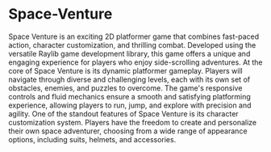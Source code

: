 # Space-Venture
Space Venture is an exciting 2D platformer game that combines fast-paced action, character customization, and thrilling combat. Developed using the versatile Raylib game development library, this game offers a unique and engaging experience for players who enjoy side-scrolling adventures.
At the core of Space Venture is its dynamic platformer gameplay. Players will navigate through diverse and challenging levels, each with its own set of obstacles, enemies, and puzzles to overcome. The game's responsive controls and fluid mechanics ensure a smooth and satisfying platforming experience, allowing players to run, jump, and explore with precision and agility.
One of the standout features of Space Venture is its character customization system. Players have the freedom to create and personalize their own space adventurer, choosing from a wide range of appearance options, including suits, helmets, and accessories.

